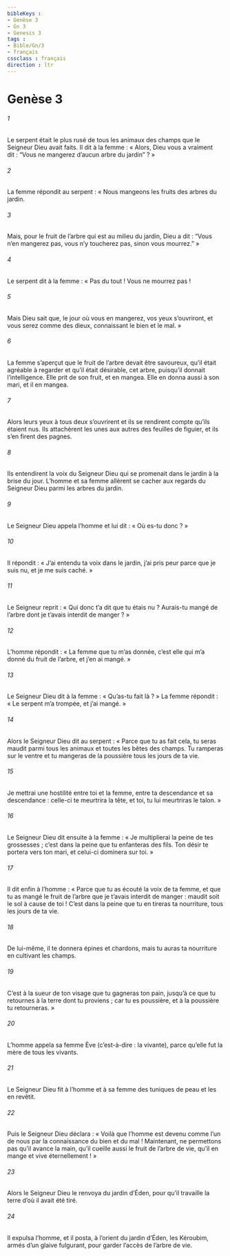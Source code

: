 ```yaml
---
bibleKeys : 
- Genèse 3
- Gn 3
- Genesis 3
tags : 
- Bible/Gn/3
- français
cssclass : français
direction : ltr
---
```


# Genèse 3

###### 1
Le serpent était le plus rusé de tous les animaux des champs que le Seigneur Dieu avait faits. Il dit à la femme : « Alors, Dieu vous a vraiment dit : “Vous ne mangerez d’aucun arbre du jardin” ? »
###### 2
La femme répondit au serpent : « Nous mangeons les fruits des arbres du jardin.
###### 3
Mais, pour le fruit de l’arbre qui est au milieu du jardin, Dieu a dit : “Vous n’en mangerez pas, vous n’y toucherez pas, sinon vous mourrez.” »
###### 4
Le serpent dit à la femme : « Pas du tout ! Vous ne mourrez pas !
###### 5
Mais Dieu sait que, le jour où vous en mangerez, vos yeux s’ouvriront, et vous serez comme des dieux, connaissant le bien et le mal. »
###### 6
La femme s’aperçut que le fruit de l’arbre devait être savoureux, qu’il était agréable à regarder et qu’il était désirable, cet arbre, puisqu’il donnait l’intelligence. Elle prit de son fruit, et en mangea. Elle en donna aussi à son mari, et il en mangea.
###### 7
Alors leurs yeux à tous deux s’ouvrirent et ils se rendirent compte qu’ils étaient nus. Ils attachèrent les unes aux autres des feuilles de figuier, et ils s’en firent des pagnes.
###### 8
Ils entendirent la voix du Seigneur Dieu qui se promenait dans le jardin à la brise du jour. L’homme et sa femme allèrent se cacher aux regards du Seigneur Dieu parmi les arbres du jardin.
###### 9
Le Seigneur Dieu appela l’homme et lui dit : « Où es-tu donc ? »
###### 10
Il répondit : « J’ai entendu ta voix dans le jardin, j’ai pris peur parce que je suis nu, et je me suis caché. »
###### 11
Le Seigneur reprit : « Qui donc t’a dit que tu étais nu ? Aurais-tu mangé de l’arbre dont je t’avais interdit de manger ? »
###### 12
L’homme répondit : « La femme que tu m’as donnée, c’est elle qui m’a donné du fruit de l’arbre, et j’en ai mangé. »
###### 13
Le Seigneur Dieu dit à la femme : « Qu’as-tu fait là ? » La femme répondit : « Le serpent m’a trompée, et j’ai mangé. »
###### 14
Alors le Seigneur Dieu dit au serpent : « Parce que tu as fait cela, tu seras maudit parmi tous les animaux et toutes les bêtes des champs. Tu ramperas sur le ventre et tu mangeras de la poussière tous les jours de ta vie.
###### 15
Je mettrai une hostilité entre toi et la femme, entre ta descendance et sa descendance : celle-ci te meurtrira la tête, et toi, tu lui meurtriras le talon. »
###### 16
Le Seigneur Dieu dit ensuite à la femme : « Je multiplierai la peine de tes grossesses ; c’est dans la peine que tu enfanteras des fils. Ton désir te portera vers ton mari, et celui-ci dominera sur toi. »
###### 17
Il dit enfin à l’homme : « Parce que tu as écouté la voix de ta femme, et que tu as mangé le fruit de l’arbre que je t’avais interdit de manger : maudit soit le sol à cause de toi ! C’est dans la peine que tu en tireras ta nourriture, tous les jours de ta vie.
###### 18
De lui-même, il te donnera épines et chardons, mais tu auras ta nourriture en cultivant les champs.
###### 19
C’est à la sueur de ton visage que tu gagneras ton pain, jusqu’à ce que tu retournes à la terre dont tu proviens ; car tu es poussière, et à la poussière tu retourneras. »
###### 20
L’homme appela sa femme Ève (c’est-à-dire : la vivante), parce qu’elle fut la mère de tous les vivants.
###### 21
Le Seigneur Dieu fit à l’homme et à sa femme des tuniques de peau et les en revêtit.
###### 22
Puis le Seigneur Dieu déclara : « Voilà que l’homme est devenu comme l’un de nous par la connaissance du bien et du mal ! Maintenant, ne permettons pas qu’il avance la main, qu’il cueille aussi le fruit de l’arbre de vie, qu’il en mange et vive éternellement ! »
###### 23
Alors le Seigneur Dieu le renvoya du jardin d’Éden, pour qu’il travaille la terre d’où il avait été tiré.
###### 24
Il expulsa l’homme, et il posta, à l’orient du jardin d’Éden, les Kéroubim, armés d’un glaive fulgurant, pour garder l’accès de l’arbre de vie.

